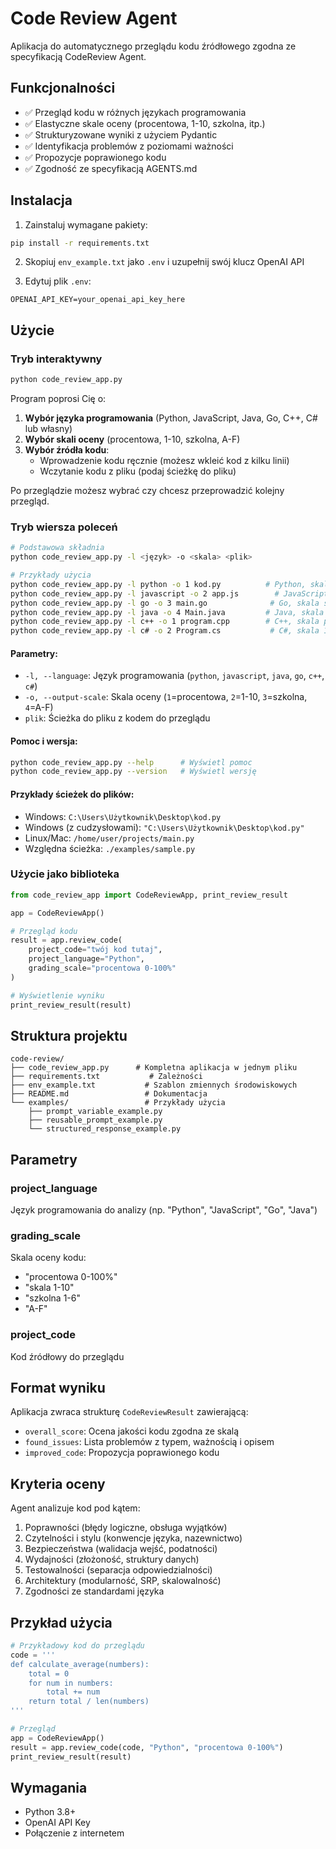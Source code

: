 # Code Review Agent

Aplikacja do automatycznego przeglądu kodu źródłowego zgodna ze specyfikacją CodeReview Agent.

## Funkcjonalności

- ✅ Przegląd kodu w różnych językach programowania
- ✅ Elastyczne skale oceny (procentowa, 1-10, szkolna, itp.)
- ✅ Strukturyzowane wyniki z użyciem Pydantic
- ✅ Identyfikacja problemów z poziomami ważności
- ✅ Propozycje poprawionego kodu
- ✅ Zgodność ze specyfikacją AGENTS.md

## Instalacja

1. Zainstaluj wymagane pakiety:
```bash
pip install -r requirements.txt
```

2. Skopiuj `env_example.txt` jako `.env` i uzupełnij swój klucz OpenAI API

3. Edytuj plik `.env`:
```
OPENAI_API_KEY=your_openai_api_key_here
```

## Użycie

### Tryb interaktywny

```bash
python code_review_app.py
```

Program poprosi Cię o:
1. **Wybór języka programowania** (Python, JavaScript, Java, Go, C++, C# lub własny)
2. **Wybór skali oceny** (procentowa, 1-10, szkolna, A-F)
3. **Wybór źródła kodu**:
   - Wprowadzenie kodu ręcznie (możesz wkleić kod z kilku linii)
   - Wczytanie kodu z pliku (podaj ścieżkę do pliku)

Po przeglądzie możesz wybrać czy chcesz przeprowadzić kolejny przegląd.

### Tryb wiersza poleceń

```bash
# Podstawowa składnia
python code_review_app.py -l <język> -o <skala> <plik>

# Przykłady użycia
python code_review_app.py -l python -o 1 kod.py          # Python, skala procentowa
python code_review_app.py -l javascript -o 2 app.js        # JavaScript, skala 1-10
python code_review_app.py -l go -o 3 main.go              # Go, skala szkolna
python code_review_app.py -l java -o 4 Main.java         # Java, skala A-F
python code_review_app.py -l c++ -o 1 program.cpp        # C++, skala procentowa
python code_review_app.py -l c# -o 2 Program.cs           # C#, skala 1-10
```

#### Parametry:
- `-l, --language`: Język programowania (`python`, `javascript`, `java`, `go`, `c++`, `c#`)
- `-o, --output-scale`: Skala oceny (`1`=procentowa, `2`=1-10, `3`=szkolna, `4`=A-F)
- `plik`: Ścieżka do pliku z kodem do przeglądu

#### Pomoc i wersja:
```bash
python code_review_app.py --help      # Wyświetl pomoc
python code_review_app.py --version   # Wyświetl wersję
```

#### Przykłady ścieżek do plików:
- Windows: `C:\Users\Użytkownik\Desktop\kod.py`
- Windows (z cudzysłowami): `"C:\Users\Użytkownik\Desktop\kod.py"`
- Linux/Mac: `/home/user/projects/main.py`
- Względna ścieżka: `./examples/sample.py`

### Użycie jako biblioteka

```python
from code_review_app import CodeReviewApp, print_review_result

app = CodeReviewApp()

# Przegląd kodu
result = app.review_code(
    project_code="twój kod tutaj",
    project_language="Python",
    grading_scale="procentowa 0-100%"
)

# Wyświetlenie wyniku
print_review_result(result)
```

## Struktura projektu

```
code-review/
├── code_review_app.py      # Kompletna aplikacja w jednym pliku
├── requirements.txt           # Zależności
├── env_example.txt           # Szablon zmiennych środowiskowych
├── README.md                 # Dokumentacja
└── examples/                 # Przykłady użycia
    ├── prompt_variable_example.py
    ├── reusable_prompt_example.py
    └── structured_response_example.py
```

## Parametry

### project_language
Język programowania do analizy (np. "Python", "JavaScript", "Go", "Java")

### grading_scale
Skala oceny kodu:
- "procentowa 0-100%"
- "skala 1-10"
- "szkolna 1-6"
- "A-F"

### project_code
Kod źródłowy do przeglądu

## Format wyniku

Aplikacja zwraca strukturę `CodeReviewResult` zawierającą:

- `overall_score`: Ocena jakości kodu zgodna ze skalą
- `found_issues`: Lista problemów z typem, ważnością i opisem
- `improved_code`: Propozycja poprawionego kodu

## Kryteria oceny

Agent analizuje kod pod kątem:
1. Poprawności (błędy logiczne, obsługa wyjątków)
2. Czytelności i stylu (konwencje języka, nazewnictwo)
3. Bezpieczeństwa (walidacja wejść, podatności)
4. Wydajności (złożoność, struktury danych)
5. Testowalności (separacja odpowiedzialności)
6. Architektury (modularność, SRP, skalowalność)
7. Zgodności ze standardami języka

## Przykład użycia

```python
# Przykładowy kod do przeglądu
code = '''
def calculate_average(numbers):
    total = 0
    for num in numbers:
        total += num
    return total / len(numbers)
'''

# Przegląd
app = CodeReviewApp()
result = app.review_code(code, "Python", "procentowa 0-100%")
print_review_result(result)
```

## Wymagania

- Python 3.8+
- OpenAI API Key
- Połączenie z internetem
